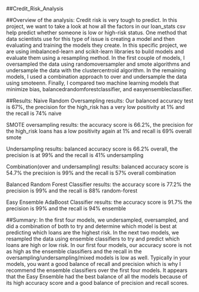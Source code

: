 ##Credit_Risk_Analysis

##Overview of the analysis:
Credit risk is very tough to predict. In this project, we want to take a look at how all the factors in our loan_stats csv help predict whether someone is low or high-risk status. One method that data scientists use for this type of issue is creating a model and then evaluating and training the models they create. In this specific project, we are using imbalanced-learn and scikit-learn libraries to build models and evaluate them using a resampling method. In the first couple of models, I oversampled the data using randomoversampler and smote algorithms and undersample the data with the clustercentroid algorithm. In the remaining models, I used a combination approach to over and undersample the data using smoteenn. Finally, I compared two machine learning models that minimize bias, balancedrandomforestclassifier, and easyensembleclassifier.

##Results:
Naive Random Oversampling results: Our balanced accuracy test is 67%, the precision for the high_risk has a very low positivity at 1% and the recall is 74%
naive

SMOTE oversampling results: the accuracy score is 66.2%, the precision for the high_risk loans has a low positivity again at 1% and recall is 69% overall
smote

Undersampling results: balanced accuracy score is 66.2% overall, the precision is at 99% and the recall is 41%
undersampling

Combination(over and undersampling) results: balanced accuracy score is 54.7% the precision is 99% and the recall is 57% overall
combination

Balanced Random Forest Classifier results: the accuracy score is 77.2% the precision is 99% and the recall is 88%
random-forest

Easy Ensemble AdaBoost Classifier results: the accuracy score is 91.7% the precision is 99% and the recall is 94%
ensemble

##Summary:
In the first four models, we undersampled, oversampled, and did a combination of both to try and determine which model is best at predicting which loans are the highest risk. In the next two models, we resampled the data using ensemble classifiers to try and predict which loans are high or low risk. In our first four models, our accuracy score is not as high as the ensemble classifiers and the recall in the oversampling/undersampling/mixed models is low as well. Typically in your models, you want a good balance of recall and precision which is why I recommend the ensemble classifiers over the first four models. It appears that the Easy Ensemble had the best balance of all the models because of its high accuracy score and a good balance of precision and recall scores.







